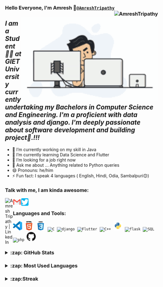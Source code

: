 ### Hello Everyone, I'm Amresh  👋<code><a href="https://github.com/AmreshTripathy">@AmreshTripathy</a></code><img align="right" src="https://komarev.com/ghpvc/?username=AmreshTripathy&label=Profile%20views&color=ab8809&style=flat" alt="AmreshTripathy" float="right"/>
 <img align="right" alt="GIF" src="https://github.com/AmreshTripathy/AmreshTripathy/blob/main/tenor.gif" width="450" height="275" />

## **_I am a Student👨‍🎓 at GIET University currently undertaking my Bachelors in Computer Science and Engineering. I'm a proficient with data analysis and django. I'm deeply passionate about software development and building project💪.!!!_**

- 🔭 I’m currently working on my skill in Java
- 🌱 I’m currently learning Data Science and Flutter
- 👯 I’m looking for a job right now
- 💬 Ask me about ... Anything related to Python queries
- 😄 Pronouns: he/him
- ⚡ Fun fact: I speak 4 languages ( English, Hindi, Odia, Sambalpuri😊)


### Talk with me, I am kinda awesome:
[<img align="left" alt="Amresh Tripathy | LinkedIn" width="26px" src="https://cdn.jsdelivr.net/npm/simple-icons@v3/icons/linkedin.svg" />](https://www.linkedin.com/in/amresh-tripathy-711b14193/)
<a href="mailto:amreshtripathy184@gmail.com"><img align="left" alt="Amresh Tripathy | Mail Id" width="26px" src="https://github.com/AmreshTripathy/AmreshTripathy/blob/main/112-gmail_email_mail-512.png" /></a>
<a href="https://twitter.com/AmreshTripathy"><img align="left" alt="Amresh Tripathy | Twitter" width="26px" src="https://github.com/AmreshTripathy/AmreshTripathy/blob/main/Twitter5.png" /></a>

<br />

### Languages and Tools:
<p>
<code><img alt="Visual Studio Code" height="30px"width="30px" src="https://raw.githubusercontent.com/github/explore/80688e429a7d4ef2fca1e82350fe8e3517d3494d/topics/visual-studio-code/visual-studio-code.png" /></code>&nbsp
<code><img alt="HTML5" height="30px"width="30px" src="https://raw.githubusercontent.com/github/explore/80688e429a7d4ef2fca1e82350fe8e3517d3494d/topics/html/html.png" /></code>&nbsp
<code><img alt="CSS3" height="30px"width="30px" src="https://raw.githubusercontent.com/github/explore/80688e429a7d4ef2fca1e82350fe8e3517d3494d/topics/css/css.png" /></code>&nbsp
<code><img alt="C" height="30px"width="30px" src="https://cdn.svgporn.com/logos/c.svg" /></code>&nbsp
<code><img alt="django" height="30px"height="30px"width="30px" src="https://cdn.svgporn.com/logos/django.svg"/></code>&nbsp
<code><img alt="Flutter" height="30px"width="30px" src="https://cdn.svgporn.com/logos/flutter.svg" /></code>&nbsp
<code><img alt="C++" height="30px"width="30px" src="https://cdn.svgporn.com/logos/c-plusplus.svg" /></code>&nbsp
<code><img alt="python" height="30px"width="30px" src="https://raw.githubusercontent.com/github/explore/80688e429a7d4ef2fca1e82350fe8e3517d3494d/topics/python/python.png" /></code>&nbsp
<code><img alt="flask" height="30px"width="30px" src="https://cdn.svgporn.com/logos/flask.svg" /></code>&nbsp
<code><img alt="SQL" height="30px"width="30px" src="https://cdn.svgporn.com/logos/mysql.svg" /></code>&nbsp
<code><img alt="php" height="30px"width="30px" src="https://cdn.svgporn.com/logos/php.svg" /></code>&nbsp
<code><img alt="GitHub" height="30px"width="30px" src="https://raw.githubusercontent.com/github/explore/78df643247d429f6cc873026c0622819ad797942/topics/github/github.png" /></code>&nbsp
</p>

<h3><details>
  <summary>:zap: GitHub Stats</summary>
  <br/>
  <img align="center" alt="Amresh's GitHub Stats" src="https://github-readme-stats.vercel.app/api?username=AmreshTripathy&show_icons=true&hide_border=true&theme=vision-friendly-dark" />
 
 </details></h3>
 
<h3><details>
  <summary>:zap: Most Used Languages</summary>
  <br/>
  <img align="center" alt="Amresh's GitHub Top Languages" src="https://github-readme-stats.vercel.app/api/top-langs/?username=AmreshTripathy&hide_border=true&layout=compact&theme=vision-friendly-dark" />

</details></h3>
 <h3><details>
 <summary>:zap:Streak</summary>
 <br/>
 <img align="center" src="https://github-readme-streak-stats.herokuapp.com/?user=AmreshTripathy&hide_border=true&theme=vision-friendly-dark" alt="AmreshTripathy" />

  </details></h3>





[linkedin]: https://www.linkedin.com/in/amresh-tripathy-711b14193/

